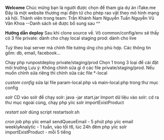 **Welcome**
Chúc mừng bạn là người được chọn để tham gia dự án iTake.me Đây là một website thương mại điện tử cho phép rao vặt theo mô hình mạng xã hội.
Thành viên trong team:
Trần Khánh Nam
Nguyễn Tuấn
Nguyễn Vũ Văn Khoa
--Danh sách sẽ được bổ sung sau ^^

**Hướng dẫn deploy**
Sau khi clone source về.
Vô common/config/env sẽ thấy có 3 file
private: dành cho chạy local
staging
prod: dành cho live

Tuỳ theo loại server mà chỉnh file tương ứng cho phù hợp. Các thông tin gồm: db, email, facebook...

Chạy php runpostdeploy private/staging/prod
Chọn 1 trong 3 loại để cài đặt môi trường
Lưu ý: Không chỉnh sửa gì ở các file private/staging/prod. Nếu muốn chỉnh sửa riêng thì chỉnh sửa các file *-local

*custom config*
sửa lại file param-local.php và main-local.php trong thư mục config

*solr*
CD vào solr để chạy solr: java -jar start.jar
Import dữ liệu vào solr:
cd ra thư mục ngoài cùng, chạy php yiic solr importExistProduct

*restart solr*
dùng script restartsolr.sh 

*cron job*
php yiic email sendQueueEmail - 5 phút
php yiic email weeklyAnalytic - 1 tuần, vào tối t6, lúc 24h đêm
php yiic solr importExistProduct - mỗi 5 tiếng